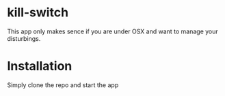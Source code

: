 # kill-switch

This app only makes sence if you are under OSX and want to manage your disturbings.

# Installation

Simply clone the repo and start the app
